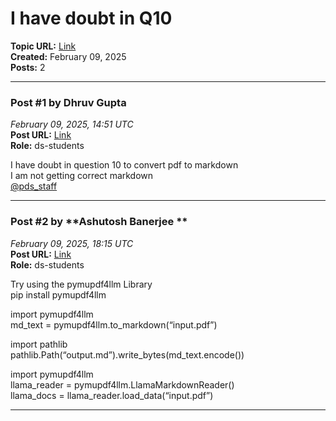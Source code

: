 # I have doubt in Q10
**Topic URL:** [Link](https://discourse.onlinedegree.iitm.ac.in/t/i-have-doubt-in-q10/166647)  
**Created:** February 09, 2025  
**Posts:** 2  

---

### Post #1 by **Dhruv Gupta**
*February 09, 2025, 14:51 UTC*  
**Post URL:** [Link](https://discourse.onlinedegree.iitm.ac.in/t/i-have-doubt-in-q10/166647/1)  
**Role:**  ds-students

I have doubt in question 10 to convert pdf to markdown  
I am not getting correct markdown  
[@pds\_staff](https://discourse.onlinedegree.iitm.ac.in/u/pds_staff)

---

### Post #2 by **Ashutosh Banerjee **
*February 09, 2025, 18:15 UTC*  
**Post URL:** [Link](https://discourse.onlinedegree.iitm.ac.in/t/i-have-doubt-in-q10/166647/2)  
**Role:**  ds-students

Try using the pymupdf4llm Library  
pip install pymupdf4llm

import pymupdf4llm  
md\_text = pymupdf4llm.to\_markdown(“input.pdf”)

import pathlib  
pathlib.Path(“output.md”).write\_bytes(md\_text.encode())

import pymupdf4llm  
llama\_reader = pymupdf4llm.LlamaMarkdownReader()  
llama\_docs = llama\_reader.load\_data(“input.pdf”)

---
